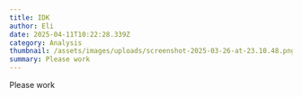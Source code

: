 ```yaml
---
title: IDK
author: Eli
date: 2025-04-11T10:22:28.339Z
category: Analysis
thumbnail: /assets/images/uploads/screenshot-2025-03-26-at-23.10.48.png
summary: Please work
---
```

P﻿lease work